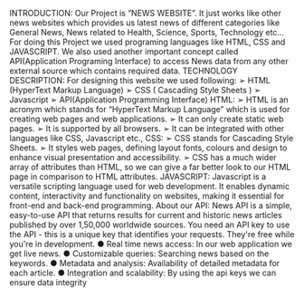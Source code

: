 INTRODUCTION:
 Our Project is “NEWS WEBSITE”. It just works like other news websites
which provides us latest news of different categories like General News, News
related to Health, Science, Sports, Technology etc…
 For doing this Project we used programing languages like HTML, CSS and
JAVASCRIPT. We also used another important concept called API(Application
Programing Interface) to access News data from any other external source
which contains required data.
TECHNOLOGY DESCRIPTION:
For designing this website we used following:
➢ HTML (HyperText Markup Language)
➢ CSS ( Cascading Style Sheets )
➢ Javascript
➢ API(Application Programming Interface)
HTML:
➢ HTML is an acronym which stands for “HyperText Markup
Language” which is used for creating web pages and web
applications.
➢ It can only create static web pages.
➢ It is supported by all browsers.
➢ It can be integrated with other languages like CSS, Javascript etc.,
CSS:
➢ CSS stands for Cascading Style Sheets.
➢ It styles web pages, defining layout fonts, colours and design
to enhance visual presentation and accessibility.
➢ CSS has a much wider array of attributes than HTML, so we can give a far better look to our HTML page in comparison to HTML attributes.
JAVASCRIPT:
Javascript is a versatile scripting language used for web development. It
enables dynamic content, interactivity and functionality on websites,
making it essential for front-end and back-end programming. 
About our API:
News API is a simple, easy-to-use API that returns results for current and historic news
articles published by over 1,50,000 worldwide sources.
You need an API key to use the API - this is a unique key that identifies your requests.
They're free while you're in development.
● Real time news access: In our web application we get live news.
● Customizable queries: Searching news based on the keywords.
● Metadata and analysis: Availability of detailed metadata for each article.
● Integration and scalability: By using the api keys we can ensure data integrity

